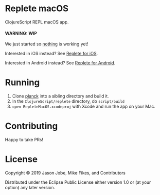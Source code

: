 # Replete macOS

ClojureScript REPL macOS app.

#### WARNING: WIP

We just started so <u>nothing</u> is working yet!

Interested in iOS instead? See [Replete for iOS](https://github.com/replete-repl/replete-ios).

Interested in Android instead? See [Replete for Android](https://github.com/replete-repl/replete-android).

# Running

1. Clone [planck](https://github.com/mfikes/planck) into a sibling directory and build it.
1. In the `ClojureScript/replete` directory, do `script/build`
1. `open RepleteMacOS.xcodeproj` with Xcode and run the app on your Mac.


# Contributing

Happy to take PRs!

# License

Copyright © 2019 Jason Jobe, Mike Fikes, and Contributors

Distributed under the Eclipse Public License either version 1.0 or (at your option) any later version.
